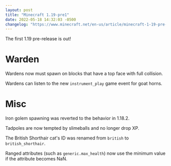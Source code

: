 ```yaml
---
layout: post
title: "Minecraft 1.19-pre1"
date: 2022-05-18 14:32:03 -0500
changelog: "https://www.minecraft.net/en-us/article/minecraft-1-19-pre-release-1"
---
```


The first 1.19 pre-release is out!

# Warden

Wardens now must spawn on blocks that have a top face with full collision.

Wardens can listen to the new `instrument_play` game event for goat horns.

# Misc

Iron golem spawning was reverted to the behavior in 1.18.2.

Tadpoles are now tempted by slimeballs and no longer drop XP.

The British Shorthair cat's ID was renamed from `british` to `british_shorthair`.

Ranged attributes (such as `generic.max_health`) now use the minimum value if the attribute becomes NaN.

